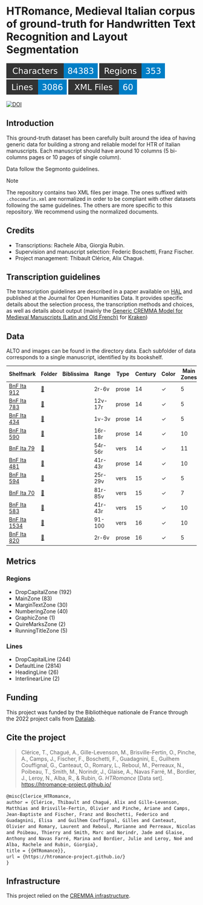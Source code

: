 HTRomance, Medieval Italian corpus of ground-truth for Handwritten Text Recognition and Layout Segmentation
=====================
![characters badge](badges/characters.svg) ![regions badge](badges/regions.svg) ![lines badge](badges/lines.svg) ![files badge](badges/files.svg)

[![DOI](https://zenodo.org/badge/DOI/10.5281/zenodo.8256728.svg)](https://doi.org/10.5281/zenodo.8256728)

<!-- Custom Zone -->

## Introduction

This ground-truth dataset has been carefully built around the idea of having generic data for building a strong and reliable model for HTR of Italian manuscripts. Each manuscript should have around 10 columns (5 bi-columns pages or 10 pages of single column).

Data follow the Segmonto guidelines.

> [!NOTE]
> The repository contains two XML files per image. The ones suffixed with `.chocomufin.xml` are normalized in order to be compliant with other datasets following the same guidelines. The others are more specific to this repository. We recommend using the normalized documents.

## Credits

- Transcriptions: Rachele Alba, Giorgia Rubin.
- Supervision and manuscript selection: Federic Boschetti, Franz Fischer.
- Project management: Thibault Clérice, Alix Chagué.

<!-- Rien ne doit être modifié manuellement après la balise Start Auto -->

<!-- Start Auto -->

## Transcription guidelines

The transcription guidelines are described in a paper available on [HAL](https://hal-enc.archives-ouvertes.fr/hal-03828353) and published at the Journal for Open Humanities Data. It provides specific details about the selection process, the transcription methods and choices, as well as details about output (mainly the [Generic CREMMA Model for Medieval Manuscripts (Latin and Old French)](https://zenodo.org/record/7234166#.Y7f69afMJhE) for [Kraken](https://kraken.re))

## Data

ALTO and images can be found in the directory data. Each subfolder of data corresponds to a 
single manuscript, identified by its bookshelf.

<!-- BeginTable -->

| Shelfmark                                                        | Folder                                      | Biblissima   | Range   | Type   |   Century | Color   |   Main Zones |   Lines |   Characters | Genre        | Content                            |
|------------------------------------------------------------------|---------------------------------------------|--------------|---------|--------|-----------|---------|--------------|---------|--------------|--------------|------------------------------------|
| [BnF Ita 912](https://gallica.bnf.fr/ark:/12148/btv1b52501692k)  | [🔗](../medieval-italian/data/bnf-ita-912)  |              | 2r-6v   | prose  |        14 | ✓       |            5 |      94 |         1613 | prose        | Cataloghi di prezzi delle merci    |
| [BnF Ita 783](https://gallica.bnf.fr/ark:/12148/btv1b52515037r)  | [🔗](../medieval-italian/data/bnf-ita-783)  |              | 12v-17r | prose  |        14 | ✓       |            5 |     157 |         6398 | prose        | Dandolo, Cronica                   |
| [BnF Ita 434](https://gallica.bnf.fr/ark:/12148/btv1b84363869)   | [🔗](../medieval-italian/data/bnf-ita-434)  |              | 1v-3v   | prose  |        14 | ✓       |            5 |     185 |         8576 | prose        | Marco Polo, Il Milione             |
| [BnF Ita 590](https://gallica.bnf.fr/ark:/12148/btv1b8433319z)   | [🔗](../medieval-italian/data/bnf-ita-590)  |              | 16r-18r | prose  |        14 | ✓       |           10 |     454 |         9377 | poésie+prose | Virgilio, Eneide (volgarizzamento) |
| [BnF Ita 79](https://gallica.bnf.fr/ark:/12148/btv1b52507492w)   | [🔗](../medieval-italian/data/bnf-ita-79)   |              | 54r-56r | vers   |        14 | ✓       |           11 |     423 |        11773 | poésie       | Dante, La divina commedia          |
| [BnF Ita 481](https://gallica.bnf.fr/ark:/12148/btv1b84268148)   | [🔗](../medieval-italian/data/bnf-ita-481)  |              | 41r-43r | prose  |        14 | ✓       |           10 |     512 |        15667 | prose        | Boccaccio, Filocolo                |
| [BnF Ita 594](https://gallica.bnf.fr/ark:/12148/btv1b8433322f)   | [🔗](../medieval-italian/data/bnf-ita-594)  |              | 25r-29v | vers   |        15 | ✓       |            5 |     244 |         5132 | poésie       | El Sinibaldo                       |
| [BnF Ita 70](https://gallica.bnf.fr/ark:/12148/btv1b8426803g)    | [🔗](../medieval-italian/data/bnf-ita-70)   |              | 81r-85v | vers   |        15 | ✓       |            7 |     338 |         7361 | poésie       | Dante, La divina commedia          |
| [BnF Ita 583](https://gallica.bnf.fr/ark:/12148/btv1b84333085)   | [🔗](../medieval-italian/data/bnf-ita-583)  |              | 41r-43r | vers   |        15 | ✓       |           10 |     373 |         9909 | poésie       | Boccaccio, Teseida                 |
| [BnF Ita 1534](https://gallica.bnf.fr/ark:/12148/btv1b52504356m) | [🔗](../medieval-italian/data/bnf-ita-1534) |              | 91-100  | vers   |        16 | ✓       |           10 |     181 |         4179 | poésie       | G.B. Strozzi, Rime                 |
| [BnF Ita 820](https://gallica.bnf.fr/ark:/12148/btv1b52500670h)  | [🔗](../medieval-italian/data/bnf-ita-820)  |              | 2r-6v   | prose  |        16 | ✓       |            5 |     125 |         4680 | prose        | Vita di Cola di Rienzo (et alia)   |

<!-- EndTable -->

## Metrics

<!-- StartMetric -->

### Regions

- DropCapitalZone (192)
- MainZone (83)
- MarginTextZone (30)
- NumberingZone (40)
- GraphicZone (1)
- QuireMarksZone (2)
- RunningTitleZone (5)

### Lines

- DropCapitalLine (244)
- DefaultLine (2814)
- HeadingLine (26)
- InterlinearLine (2)

<!-- EndMetric -->

## Funding

This project was funded by the Bibliothèque nationale de France through the 2022 project calls from
[Datalab](https://www.bnf.fr/fr/bnf-datalab).

## Cite the project

> Clérice, T., Chagué, A., Gille-Levenson, M., Brisville-Fertin, O., Pinche, A., Camps, J., Fischer, F., Boschetti, F., Guadagnini, E., Guilhem Couffignal, G., Canteaut, O., Romary, L., Reboul, M., Perreaux, N., Poibeau, T., Smith, M., Norindr, J., Glaise, A., Navas Farré, M., Bordier, J., Leroy, N., Alba, R., & Rubin, G. *HTRomance* [Data set]. https://htromance-project.github.io/
```
@misc{Clerice_HTRomance,
author = {Clérice, Thibault and Chagué, Alix and Gille-Levenson, Matthias and Brisville-Fertin, Olivier and Pinche, Ariane and Camps, Jean-Baptiste and Fischer, Franz and Boschetti, Federico and Guadagnini, Elisa  and Guilhem Couffignal, Gilles and Canteaut, Olivier and Romary, Laurent and Reboul, Marianne and Perreaux, Nicolas and Poibeau, Thierry and Smith, Marc and Norindr, Jade and Glaise, Anthony and Navas Farré, Marina and Bordier, Julie and Leroy, Noé and Alba, Rachele and Rubin, Giorgia},
title = {{HTRomance}},
url = {https://htromance-project.github.io/}
}
```

## Infrastructure

This project relied on the [CREMMA infrastructure](https://www.dim-map.fr/projets-soutenus/cremma/).


